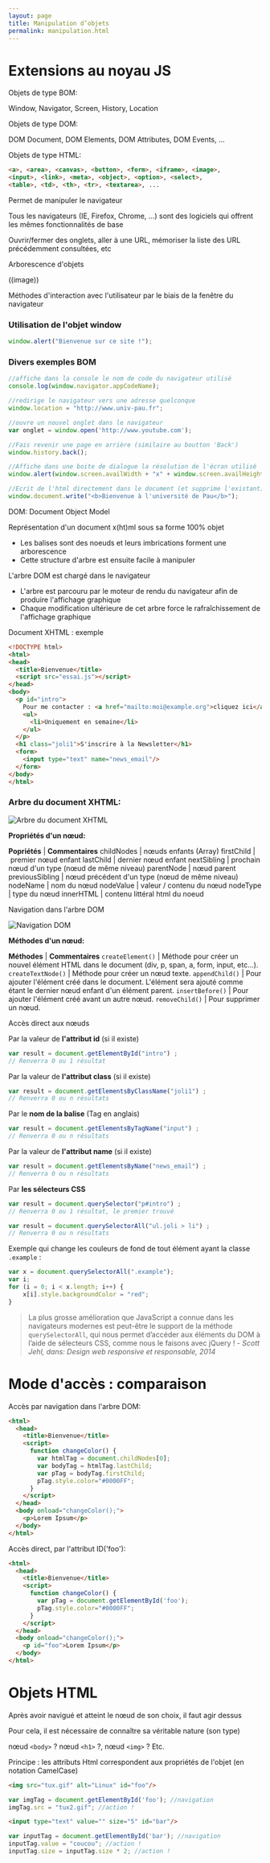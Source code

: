 ```yaml
---
layout: page
title: Manipulation d’objets
permalink: manipulation.html
---
```


Extensions au noyau JS
==

Objets de type BOM:

Window, Navigator, Screen, History, Location

Objets de type DOM:

DOM Document, DOM Elements, DOM Attributes, DOM Events, ...

Objets de type HTML:

```html
<a>, <area>, <canvas>, <button>, <form>, <iframe>, <image>,
<input>, <link>, <meta>, <object>, <option>, <select>, 
<table>, <td>, <th>, <tr>, <textarea>, ...
```

Permet de manipuler le navigateur
 
Tous les navigateurs (IE, Firefox, Chrome, ...) sont des logiciels qui offrent les mêmes fonctionnalités de base
 
Ouvrir/fermer des onglets, aller à une URL, mémoriser la liste des URL précédemment consultées, etc
 
Arborescence d'objets
 
((image))

Méthodes d'interaction avec l'utilisateur par le biais de la fenêtre du navigateur

### Utilisation de l'objet window

```javascript
window.alert("Bienvenue sur ce site !");
```

### Divers exemples BOM

```javascript
//affiche dans la console le nom de code du navigateur utilisé
console.log(window.navigator.appCodeName);

//redirige le navigateur vers une adresse quelconque
window.location = "http://www.univ-pau.fr";

//ouvre un nouvel onglet dans le navigateur
var onglet = window.open('http://www.youtube.com');

//Fais revenir une page en arrière (similaire au boutton 'Back')
window.history.back();

//Affiche dans une boite de dialogue la résolution de l'écran utilisé
window.alert(window.screen.availWidth + "x" + window.screen.availHeight);

//Ecrit de l'html directement dans le document (et supprime l'existant)
window.document.write("<b>Bienvenue à l'université de Pau</b>");
```

DOM: Document Object Model

Représentation d'un document x(ht)ml sous sa
forme 100% objet

* Les balises sont des noeuds et leurs imbrications forment une arborescence
* Cette structure d'arbre est ensuite facile à manipuler

L'arbre DOM est chargé dans le navigateur

* L'arbre est parcouru par le moteur de rendu du navigateur afin de produire l'affichage graphique
* Chaque modification ultérieure de cet arbre force le rafraîchissement de l'affichage graphique

Document XHTML : exemple

```html
<!DOCTYPE html>
<html>
<head>
  <title>Bienvenue</title>
  <script src="essai.js"></script>
</head>
<body>
  <p id="intro">
    Pour me contacter : <a href="mailto:moi@example.org">cliquez ici</a>
    <ul>
      <li>Uniquement en semaine</li>
    </ul>
  </p>
  <h1 class="joli1">S'inscrire à la Newsletter</h1>
  <form>
    <input type="text" name="news_email"/>
  </form>
</body>
</html>
```

### Arbre du document XHTML:

![Arbre du document XHTML](/cours-javascript/img/arbre-DOM.jpg)

**Propriétés d'un nœud:**

**Popriétés** | **Commentaires**
childNodes | nœuds enfants (Array)
firstChild | premier nœud enfant
lastChild | dernier nœud enfant
nextSibling | prochain nœud d'un type (nœud de même niveau)
parentNode | nœud parent
previousSibling | nœud précédent d'un type (nœud de même niveau)
nodeName | nom du nœud
nodeValue | valeur / contenu du nœud
nodeType | type du nœud
innerHTML | contenu littéral html du noeud

Navigation dans l'arbre DOM

![Navigation DOM](img/DOM-navigation.jpg)

**Méthodes d'un nœud:**

**Méthodes** | **Commentaires**
```createElement()``` | Méthode pour créer un nouvel élément HTML dans le document (div, p, span, a, form, input, etc...).
```createTextNode()``` | Méthode pour créer un nœud texte.
```appendChild()``` | Pour ajouter l'élément créé dans le document. L'élément sera ajouté comme étant le dernier nœud enfant d'un élément parent.
```insertBefore()``` | Pour ajouter l'élément créé avant un autre nœud.
```removeChild()``` | Pour supprimer un nœud.

Accès direct aux nœuds

Par la valeur de **l'attribut id** (si il existe)

```javascript
var result = document.getElementById("intro") ;
// Renverra 0 ou 1 résultat
```  

Par la valeur de **l'attribut class** (si il existe)

```javascript
var result = document.getElementsByClassName("joli1") ;
// Renverra 0 ou n résultats
```      


Par le **nom de la balise** (Tag en anglais)

```javascript
var result = document.getElementsByTagName("input") ;
// Renverra 0 ou n résultats
```   


Par la valeur de **l'attribut name** (si il existe)

```javascript
var result = document.getElementsByName("news_email") ;
// Renverra 0 ou n résultats
```  

Par **les sélecteurs CSS**  

```javascript
var result = document.querySelector("p#intro") ;
// Renverra 0 ou 1 résultat, le premier trouvé
```  


```javascript
var result = document.querySelectorAll("ul.joli > li") ;
// Renverra 0 ou n résultats
```

Exemple qui change les couleurs de fond de tout élément ayant la classe ```.example``` :

```javascript
var x = document.querySelectorAll(".example");
var i;
for (i = 0; i < x.length; i++) {
    x[i].style.backgroundColor = "red";
}
```

> La plus grosse amélioration que JavaScript a connue dans les navigateurs modernes est peut-être le support de la méthode `querySelectorAll`, qui nous permet d’accéder aux éléments du DOM à l’aide de sélecteurs CSS, comme nous le faisons avec jQuery ! - *Scott Jehl, dans: Design web responsive et responsable, 2014*        

Mode d'accès : comparaison
===

Accès par navigation dans l'arbre DOM:

```html
<html>
  <head>
    <title>Bienvenue</title>
    <script>
      function changeColor() {
        var htmlTag = document.childNodes[0];
        var bodyTag = htmlTag.lastChild;
        var pTag = bodyTag.firstChild;
        pTag.style.color="#0000FF";
      }
    </script>
  </head>
  <body onload="changeColor();">
    <p>Lorem Ipsum</p>
  </body>
</html>
```

Accès direct, par l'attribut ID('foo'): 

```html
<html>
  <head>
    <title>Bienvenue</title>
    <script>
      function changeColor() {
        var pTag = document.getElementById('foo');
        pTag.style.color="#0000FF";
      }
    </script>
  </head>
  <body onload="changeColor();">
    <p id="foo">Lorem Ipsum</p>
  </body>
</html>
```

Objets HTML
===

Après avoir navigué et atteint le nœud de son choix, il faut agir dessus

Pour cela, il est nécessaire de connaître sa véritable nature (son type)

nœud ```<body>``` ? nœud ```<h1>``` ?, nœud ```<img>``` ? Etc.

Principe : les attributs Html correspondent aux propriétés de l'objet (en notation CamelCase)

```html
<img src="tux.gif" alt="Linux" id="foo"/>
```

```javascript
var imgTag = document.getElementById('foo'); //navigation
imgTag.src = "tux2.gif"; //action !
```

```html
<input type="text" value="" size="5" id="bar"/>
```

```javascript
var inputTag = document.getElementById('bar'); //navigation
inputTag.value = "coucou"; //action !
inputTag.size = inputTag.size * 2; //action !
```
